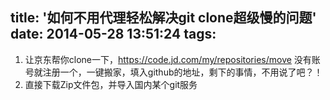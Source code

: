 title: '如何不用代理轻松解决git clone超级慢的问题'
date: 2014-05-28 13:51:24
tags:
---
1. 让京东帮你clone一下，<https://code.jd.com/my/repositories/move>
没有账号就注册一个，一键搬家，填入github的地址，剩下的事情，不用说了吧？！
2. 直接下载Zip文件包，并导入国内某个git服务